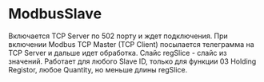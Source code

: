 # ModbusSlave

Включается TCP Server по 502 порту и ждет подключения.
При включении Modbus TCP Master (TCP Client) посылается телеграмма на TCP Server и дальше идет обработка. Слайс regSlice - слайс из значений.
Работает для любого Slave ID, только для функции 03 Holding Registor, любое Quantity, но меньше длины regSlice.
